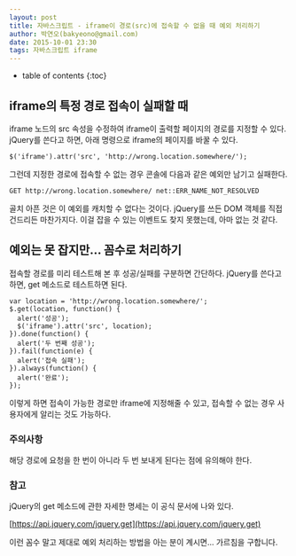 ```yaml
---
layout: post
title: 자바스크립트 - iframe이 경로(src)에 접속할 수 없을 때 예외 처리하기
author: 박연오(bakyeono@gmail.com)
date: 2015-10-01 23:30
tags: 자바스크립트 iframe
---
```

* table of contents
{:toc}

## iframe의 특정 경로 접속이 실패할 때

iframe 노드의 src 속성을 수정하여 iframe이 출력할 페이지의 경로를 지정할 수 있다. jQuery를 쓴다고 하면, 아래 명령으로 iframe의 페이지를 바꿀 수 있다.

    $('iframe').attr('src', 'http://wrong.location.somewhere/');

그런데 지정한 경로에 접속할 수 없는 경우 콘솔에 다음과 같은 예외만 남기고 실패한다.

    GET http://wrong.location.somewhere/ net::ERR_NAME_NOT_RESOLVED

골치 아픈 것은 이 예외를 캐치할 수 없다는 것이다. jQuery를 쓰든 DOM 객체를 직접 건드리든 마찬가지다. 이걸 잡을 수 있는 이벤트도 찾지 못했는데, 아마 없는 것 같다.

## 예외는 못 잡지만... 꼼수로 처리하기

접속할 경로를 미리 테스트해 본 후 성공/실패를 구분하면 간단하다. jQuery를 쓴다고 하면, get 메소드로 테스트하면 된다.

    var location = 'http://wrong.location.somewhere/';
    $.get(location, function() {
      alert('성공');
      $('iframe').attr('src', location);
    }).done(function() {
      alert('두 번째 성공');
    }).fail(function(e) {
      alert('접속 실패');
    }).always(function() {
      alert('완료');
    });

이렇게 하면 접속이 가능한 경로만 iframe에 지정해줄 수 있고, 접속할 수 없는 경우 사용자에게 알리는 것도 가능하다.

### 주의사항

해당 경로에 요청을 한 번이 아니라 두 번 보내게 된다는 점에 유의해야 한다.

### 참고

jQuery의 get 메소드에 관한 자세한 명세는 이 공식 문서에 나와 있다.

[https://api.jquery.com/jquery.get](https://api.jquery.com/jquery.get)

이런 꼼수 말고 제대로 예외 처리하는 방법을 아는 분이 계시면... 가르침을 구합니다.
